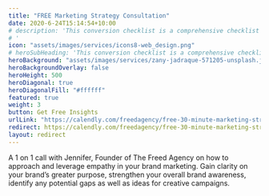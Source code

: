 ```yaml
---
title: "FREE Marketing Strategy Consultation"
date: 2020-6-24T15:14:54+10:00
# description: 'This conversion checklist is a comprehensive checklist for ecommerce business.<br> Use this list to ensure customers have a smooth shopping experience and have all the information they need to make a purchase. 
# '
icon: "assets/images/services/icons8-web_design.png"
# heroSubHeading: 'This conversion checklist is a comprehensive checklist for ecommerce business.<br> Use this list to ensure customers have a smooth shopping experience and have all the information they need to make a purchase. '
heroBackground: "assets/images/services/zany-jadraque-571205-unsplash.jpg"
heroBackgroundOverlay: false
heroHeight: 500
heroDiagonal: true
heroDiagonalFill: "#ffffff"
featured: true
weight: 3
button: Get Free Insights
urlLink: "https://calendly.com/freedagency/free-30-minute-marketing-strategy-advice-call?month=2020-07"
redirect: https://calendly.com/freedagency/free-30-minute-marketing-strategy-advice-call?month=2020-07
layout: redirect
---
```


A 1 on 1 call with Jennifer, Founder of The Freed Agency on how to approach and leverage empathy in your brand marketing. Gain clarity on your brand’s greater purpose, strengthen your overall brand awareness, identify any potential gaps as well as ideas for creative campaigns.
